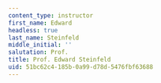 ```yaml
---
content_type: instructor
first_name: Edward
headless: true
last_name: Steinfeld
middle_initial: ''
salutation: Prof.
title: Prof. Edward Steinfeld
uid: 51bc62c4-185b-0a99-d78d-5476fbf63688
---
```

